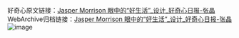 好奇心原文链接：[Jasper Morrison 眼中的“好生活”_设计_好奇心日报-张晶](https://www.qdaily.com/articles/972.html)
WebArchive归档链接：[Jasper Morrison 眼中的“好生活”_设计_好奇心日报-张晶](http://web.archive.org/web/20190623145456/https://www.qdaily.com/articles/972.html)
![image](http://ww3.sinaimg.cn/large/007d5XDply1g3v44vmsyij30u094ju0x)